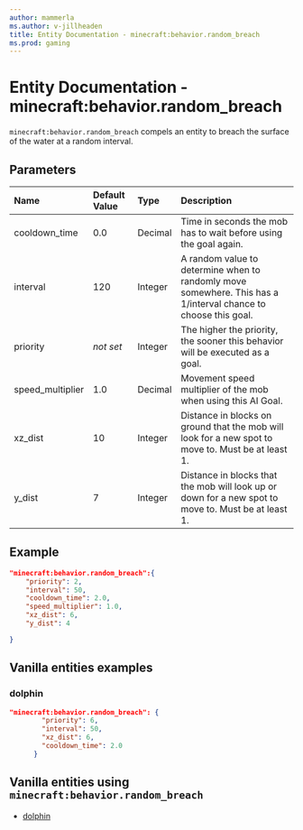 ```yaml
---
author: mammerla
ms.author: v-jillheaden
title: Entity Documentation - minecraft:behavior.random_breach
ms.prod: gaming
---
```


# Entity Documentation - minecraft:behavior.random_breach

`minecraft:behavior.random_breach` compels an entity to breach the surface of the water at a random interval.

## Parameters

|Name |Default Value  |Type  |Description  |
|:----------|:----------|:----------|:----------|
|cooldown_time| 0.0| Decimal| Time in seconds the mob has to wait before using the goal again. |
|interval| 120| Integer| A random value to determine when to randomly move somewhere. This has a 1/interval chance to choose this goal. |
|priority|*not set*|Integer|The higher the priority, the sooner this behavior will be executed as a goal.|
|speed_multiplier| 1.0| Decimal| Movement speed multiplier of the mob when using this AI Goal. |
|xz_dist| 10| Integer| Distance in blocks on ground that the mob will look for a new spot to move to. Must be at least 1. |
| y_dist| 7| Integer| Distance in blocks that the mob will look up or down for a new spot to move to. Must be at least 1. |

## Example

```json
"minecraft:behavior.random_breach":{
    "priority": 2,
    "interval": 50,
    "cooldown_time": 2.0,
    "speed_multiplier": 1.0,
    "xz_dist": 6,
    "y_dist": 4

}
```

## Vanilla entities examples

### dolphin

```json
"minecraft:behavior.random_breach": {
        "priority": 6,
        "interval": 50,
        "xz_dist": 6,
        "cooldown_time": 2.0
      }
```

## Vanilla entities using `minecraft:behavior.random_breach`

- [dolphin](../../../../Source/VanillaBehaviorPack_Snippets/entities/dolphin.md)
